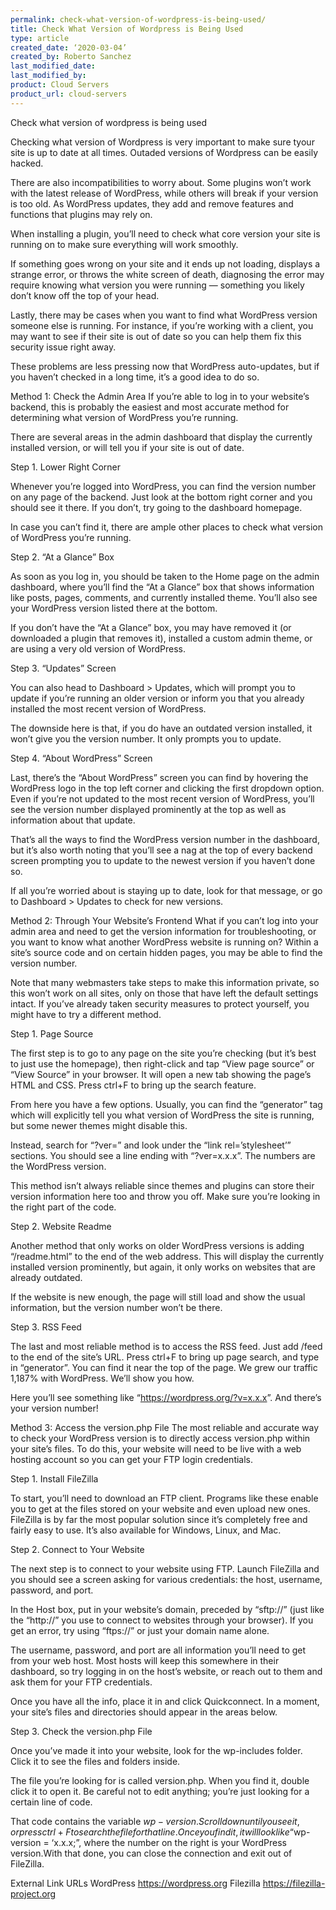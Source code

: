 ```yaml
---
permalink: check-what-version-of-wordpress-is-being-used/
title: Check What Version of Wordpress is Being Used
type: article
created_date: ‘2020-03-04’
created_by: Roberto Sanchez
last_modified_date:
last_modified_by:
product: Cloud Servers
product_url: cloud-servers
---
```


Check what version of wordpress is being used

Checking what version of Wordpress is very important to make sure tyour site is up to date at all times. Outaded versions of Wordpress can be easily hacked.

There are also incompatibilities to worry about. Some plugins won’t work with the latest release of WordPress, while others will break if your version is too old. As WordPress updates, they add and remove features and functions that plugins may rely on.

When installing a plugin, you’ll need to check what core version your site is running on to make sure everything will work smoothly.

If something goes wrong on your site and it ends up not loading, displays a strange error, or throws the white screen of death, diagnosing the error may require knowing what version you were running — something you likely don’t know off the top of your head.

Lastly, there may be cases when you want to find what WordPress version someone else is running. For instance, if you’re working with a client, you may want to see if their site is out of date so you can help them fix this security issue right away.

These problems are less pressing now that WordPress auto-updates, but if you haven’t checked in a long time, it’s a good idea to do so.

Method 1: Check the Admin Area
If you’re able to log in to your website’s backend, this is probably the easiest and most accurate method for determining what version of WordPress you’re running.

There are several areas in the admin dashboard that display the currently installed version, or will tell you if your site is out of date.

Step 1. Lower Right Corner

Whenever you’re logged into WordPress, you can find the version number on any page of the backend. Just look at the bottom right corner and you should see it there. If you don’t, try going to the dashboard homepage.

In case you can’t find it, there are ample other places to check what version of WordPress you’re running.

Step 2. “At a Glance” Box

As soon as you log in, you should be taken to the Home page on the admin dashboard, where you’ll find the “At a Glance” box that shows information like posts, pages, comments, and currently installed theme. You’ll also see your WordPress version listed there at the bottom.

If you don’t have the “At a Glance” box, you may have removed it (or downloaded a plugin that removes it), installed a custom admin theme, or are using a very old version of WordPress.

Step 3. “Updates” Screen

You can also head to Dashboard > Updates, which will prompt you to update if you’re running an older version or inform you that you already installed the most recent version of WordPress.

The downside here is that, if you do have an outdated version installed, it won’t give you the version number. It only prompts you to update.

Step 4. “About WordPress” Screen

Last, there’s the “About WordPress” screen you can find by hovering the WordPress logo in the top left corner and clicking the first dropdown option. Even if you’re not updated to the most recent version of WordPress, you’ll see the version number displayed prominently at the top as well as information about that update.

That’s all the ways to find the WordPress version number in the dashboard, but it’s also worth noting that you’ll see a nag at the top of every backend screen prompting you to update to the newest version if you haven’t done so.

If all you’re worried about is staying up to date, look for that message, or go to Dashboard > Updates to check for new versions.

Method 2: Through Your Website’s Frontend
What if you can’t log into your admin area and need to get the version information for troubleshooting, or you want to know what another WordPress website is running on? Within a site’s source code and on certain hidden pages, you may be able to find the version number.

Note that many webmasters take steps to make this information private, so this won’t work on all sites, only on those that have left the default settings intact. If you’ve already taken security measures to protect yourself, you might have to try a different method.

Step 1. Page Source

The first step is to go to any page on the site you’re checking (but it’s best to just use the homepage), then right-click and tap “View page source” or “View Source” in your browser. It will open a new tab showing the page’s HTML and CSS. Press ctrl+F to bring up the search feature.

From here you have a few options. Usually, you can find the “generator” tag which will explicitly tell you what version of WordPress the site is running, but some newer themes might disable this.

Instead, search for “?ver=” and look under the “link rel=’stylesheet’” sections. You should see a line ending with “?ver=x.x.x”. The numbers are the WordPress version.


This method isn’t always reliable since themes and plugins can store their version information here too and throw you off. Make sure you’re looking in the right part of the code.

Step 2. Website Readme

Another method that only works on older WordPress versions is adding “/readme.html” to the end of the web address. This will display the currently installed version prominently, but again, it only works on websites that are already outdated.

If the website is new enough, the page will still load and show the usual information, but the version number won’t be there.


Step 3. RSS Feed

The last and most reliable method is to access the RSS feed. Just add /feed to the end of the site’s URL. Press ctrl+F to bring up page search, and type in “generator”. You can find it near the top of the page.
We grew our traffic 1,187% with WordPress. We’ll show you how.

Here you’ll see something like “<generator>https://wordpress.org/?v=x.x.x</generator>”. And there’s your version number!


Method 3: Access the version.php File
The most reliable and accurate way to check your WordPress version is to directly access version.php within your site’s files. To do this, your website will need to be live with a web hosting account so you can get your FTP login credentials.

Step 1. Install FileZilla

To start, you’ll need to download an FTP client. Programs like these enable you to get at the files stored on your website and even upload new ones. FileZilla is by far the most popular solution since it’s completely free and fairly easy to use. It’s also available for Windows, Linux, and Mac.

Step 2. Connect to Your Website

The next step is to connect to your website using FTP. Launch FileZilla and you should see a screen asking for various credentials: the host, username, password, and port.

In the Host box, put in your website’s domain, preceded by “sftp://” (just like the “http://” you use to connect to websites through your browser). If you get an error, try using “ftps://” or just your domain name alone.


The username, password, and port are all information you’ll need to get from your web host. Most hosts will keep this somewhere in their dashboard, so try logging in on the host’s website, or reach out to them and ask them for your FTP credentials.

Once you have all the info, place it in and click Quickconnect. In a moment, your site’s files and directories should appear in the areas below.

Step 3. Check the version.php File

Once you’ve made it into your website, look for the wp-includes folder. Click it to see the files and folders inside.

The file you’re looking for is called version.php. When you find it, double click it to open it. Be careful not to edit anything; you’re just looking for a certain line of code.


That code contains the variable $wp-version. Scroll down until you see it, or press ctrl+F to search the file for that line. Once you find it, it will look like “$wp-version = ‘x.x.x;”, where the number on the right is your WordPress version.With that done, you can close the connection and exit out of FileZilla.

External Link	URLs
WordPress	https://wordpress.org
Filezilla	https://filezilla-project.org
